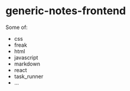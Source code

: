 # generic-notes-frontend

Some of:

- css
- freak
- html
- javascript
- markdown
- react
- task_runner
- ...